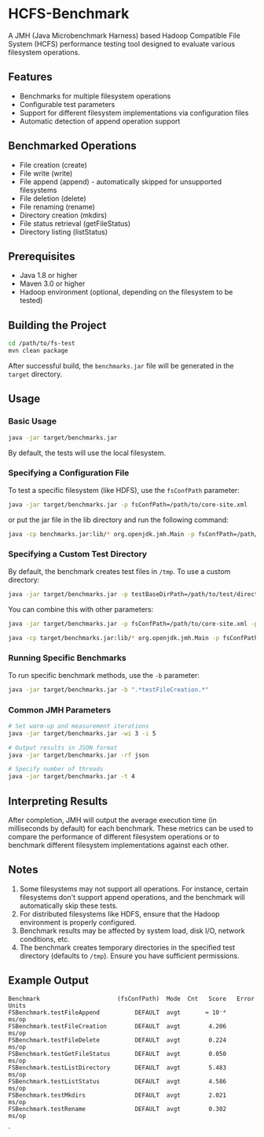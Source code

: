 # HCFS-Benchmark

A JMH (Java Microbenchmark Harness) based Hadoop Compatible File System (HCFS) performance testing tool designed to evaluate various filesystem operations.

## Features

* Benchmarks for multiple filesystem operations
* Configurable test parameters
* Support for different filesystem implementations via configuration files
* Automatic detection of append operation support

## Benchmarked Operations

* File creation (create)
* File write (write)
* File append (append) - automatically skipped for unsupported filesystems
* File deletion (delete)
* File renaming (rename)
* Directory creation (mkdirs)
* File status retrieval (getFileStatus)
* Directory listing (listStatus)

## Prerequisites

* Java 1.8 or higher
* Maven 3.0 or higher
* Hadoop environment (optional, depending on the filesystem to be tested)

## Building the Project

```bash
cd /path/to/fs-test
mvn clean package
```

After successful build, the `benchmarks.jar` file will be generated in the `target` directory.

## Usage

### Basic Usage

```bash
java -jar target/benchmarks.jar
```

By default, the tests will use the local filesystem.

### Specifying a Configuration File

To test a specific filesystem (like HDFS), use the `fsConfPath` parameter:

```bash
java -jar target/benchmarks.jar -p fsConfPath=/path/to/core-site.xml
```
or put the jar file in the lib directory and run the following command:

```bash
java -cp benchmarks.jar:lib/* org.openjdk.jmh.Main -p fsConfPath=/path/to/core-site.xml 
```

### Specifying a Custom Test Directory

By default, the benchmark creates test files in `/tmp`. To use a custom directory:

```bash
java -jar target/benchmarks.jar -p testBaseDirPath=/path/to/test/directory
```

You can combine this with other parameters:

```bash
java -jar target/benchmarks.jar -p fsConfPath=/path/to/core-site.xml -p testBaseDirPath=/path/to/test/directory

java -cp target/benchmarks.jar:lib/* org.openjdk.jmh.Main -p fsConfPath=/path/to/core-site.xml -p testBaseDirPath=/path/to/test/directory
```

### Running Specific Benchmarks

To run specific benchmark methods, use the `-b` parameter:

```bash
java -jar target/benchmarks.jar -b ".*testFileCreation.*"
```

### Common JMH Parameters

```bash
# Set warm-up and measurement iterations
java -jar target/benchmarks.jar -wi 3 -i 5

# Output results in JSON format
java -jar target/benchmarks.jar -rf json

# Specify number of threads
java -jar target/benchmarks.jar -t 4
```

## Interpreting Results

After completion, JMH will output the average execution time (in milliseconds by default) for each benchmark. These metrics can be used to compare the performance of different filesystem operations or to benchmark different filesystem implementations against each other.

## Notes

1. Some filesystems may not support all operations. For instance, certain filesystems don't support append operations, and the benchmark will automatically skip these tests.
2. For distributed filesystems like HDFS, ensure that the Hadoop environment is properly configured.
3. Benchmark results may be affected by system load, disk I/O, network conditions, etc.
4. The benchmark creates temporary directories in the specified test directory (defaults to `/tmp`). Ensure you have sufficient permissions.

## Example Output

```
Benchmark                      (fsConfPath)  Mode  Cnt   Score   Error  Units
FSBenchmark.testFileAppend          DEFAULT  avgt       ≈ 10⁻⁴          ms/op
FSBenchmark.testFileCreation        DEFAULT  avgt        4.206          ms/op
FSBenchmark.testFileDelete          DEFAULT  avgt        0.224          ms/op
FSBenchmark.testGetFileStatus       DEFAULT  avgt        0.050          ms/op
FSBenchmark.testListDirectory       DEFAULT  avgt        5.483          ms/op
FSBenchmark.testListStatus          DEFAULT  avgt        4.586          ms/op
FSBenchmark.testMkdirs              DEFAULT  avgt        2.021          ms/op
FSBenchmark.testRename              DEFAULT  avgt        0.302          ms/op
```
`